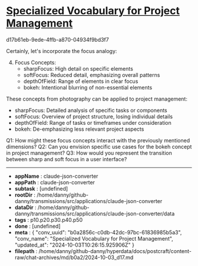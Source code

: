 # [Specialized Vocabulary for Project Management](https://claude.ai/chat/b0a2856c-c0db-42dc-97bc-61836985b5a3)

d17b61eb-9ede-4ffb-a870-04934f9bd3f7

 Certainly, let's incorporate the focus analogy:

4. Focus Concepts:
   - sharpFocus: High detail on specific elements
   - softFocus: Reduced detail, emphasizing overall patterns
   - depthOfField: Range of elements in clear focus
   - bokeh: Intentional blurring of non-essential elements

These concepts from photography can be applied to project management:

- sharpFocus: Detailed analysis of specific tasks or components
- softFocus: Overview of project structure, losing individual details
- depthOfField: Range of tasks or timeframes under consideration
- bokeh: De-emphasizing less relevant project aspects

Q1: How might these focus concepts interact with the previously mentioned dimensions?
Q2: Can you envision specific use cases for the bokeh concept in project management?
Q3: How would you represent the transition between sharp and soft focus in a user interface?

---

* **appName** : claude-json-converter
* **appPath** : claude-json-converter
* **subtask** : [undefined]
* **rootDir** : /home/danny/github-danny/transmissions/src/applications/claude-json-converter
* **dataDir** : /home/danny/github-danny/transmissions/src/applications/claude-json-converter/data
* **tags** : p10.p20.p30.p40.p50
* **done** : [undefined]
* **meta** : {
  "conv_uuid": "b0a2856c-c0db-42dc-97bc-61836985b5a3",
  "conv_name": "Specialized Vocabulary for Project Management",
  "updated_at": "2024-10-03T10:26:15.925906Z"
}
* **filepath** : /home/danny/github-danny/hyperdata/docs/postcraft/content-raw/chat-archives/md/b0a2/2024-10-03_d17.md